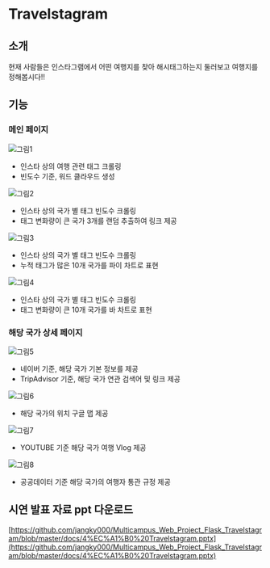 # Travelstagram

## 소개

현재 사람들은 인스타그램에서
어떤 여행지를 찾아 해시태그하는지
둘러보고 여행지를 정해봅시다!!

## 기능

### 메인 페이지

![그림1](https://user-images.githubusercontent.com/46799722/105026037-73884400-5a91-11eb-9e6b-2bfbbb0ce4a5.png)
- 인스타 상의 여행 관련 태그 크롤링 
- 빈도수 기준, 워드 클라우드 생성

![그림2](https://user-images.githubusercontent.com/46799722/105026043-74b97100-5a91-11eb-8ee5-be52de980ef4.png)
- 인스타 상의 국가 별 태그 빈도수 크롤링
- 태그 변화량이 큰 국가 3개를 랜덤 추출하여 링크 제공

![그림3](https://user-images.githubusercontent.com/46799722/105026045-75520780-5a91-11eb-9c70-b60313b98f43.png)
- 인스타 상의 국가 별 태그 빈도수 크롤링
- 누적 태그가 많은 10개 국가를 파이 차트로 표현

![그림4](https://user-images.githubusercontent.com/46799722/105026049-75520780-5a91-11eb-8698-5db57f4f79ae.png)
- 인스타 상의 국가 별 태그 빈도수 크롤링
- 태그 변화량이 큰 10개 국가를 바 차트로 표현

### 해당 국가 상세 페이지

![그림5](https://user-images.githubusercontent.com/46799722/105026052-75ea9e00-5a91-11eb-8c27-e028eb171cdf.png)
- 네이버 기준, 해당 국가 기본 정보를 제공
- TripAdvisor 기준, 해당 국가 연관 검색어 및 링크 제공

![그림6](https://user-images.githubusercontent.com/46799722/105026055-76833480-5a91-11eb-8673-2a6147510c76.png)
- 해당 국가의 위치 구글 맵 제공

![그림7](https://user-images.githubusercontent.com/46799722/105026057-76833480-5a91-11eb-8663-dfe6df8ed455.png)
- YOUTUBE 기준 해당 국가 여행 Vlog 제공

![그림8](https://user-images.githubusercontent.com/46799722/105026058-771bcb00-5a91-11eb-9257-002ed5046e3d.png)
- 공공데이터 기준 해당 국가의 여행자 통관 규정 제공

## 시연 발표 자료 ppt 다운로드

[https://github.com/jangky000/Multicampus_Web_Project_Flask_Travelstagram/blob/master/docs/4%EC%A1%B0%20Travelstagram.pptx](https://github.com/jangky000/Multicampus_Web_Project_Flask_Travelstagram/blob/master/docs/4%EC%A1%B0%20Travelstagram.pptx)
